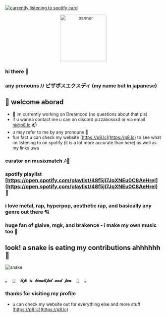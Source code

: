 <a href="https://spotifylistening.p8.lc/api/info/card">
  <img src="https://spotifylistening.p8.lc/api/info/card" alt="currently listening to spotify card" />
</a>
<p align="center">
  <img src="https://raw.githubusercontent.com/pizzabossxd/pizzabossxd/main/profilebanner.png" alt="banner" height="150"/>
</p>

### hi there 👋

### any pronouns // ピザボスエクスディ (my name but in japanese)

## 👋 welcome aborad
- 🔭 im currently working on Dreamcod (no questions about that pls)
- if u wanna contact me u can on discord pizzabossxd or via email [hi@p8.lc](mailto:hi@p8.lc) 📬
- u may refer to me by any pronouns 💜
- fun fact u can check my website [https://p8.lc](https://p8.lc) to see what im listening to on spotify (it is a lot more accurate than here) as well as my links uwu
### curator on musixmatch 🎶📜
### spotify playlist [https://open.spotify.com/playlist/48f5jl7JqXNEu0C8AeHrel](https://open.spotify.com/playlist/48f5jl7JqXNEu0C8AeHrel) 🎵
### i love metal, rap, hyperpop, aesthetic rap, and basically any genre out there 💘
### huge fan of glaive, mgk, and brakence - i make my own music too 💜

## look! a snake is eating my contributions ahhhhhh 🐍
<picture>
  <source media="(prefers-color-scheme: dark)" srcset="https://github.com/pizzabossxd/pizzabossxd/blob/output/github-contribution-grid-snake-dark.svg" />
  <source media="(prefers-color-scheme: light)" srcset="https://github.com/pizzabossxd/pizzabossxd/blob/output/github-contribution-grid-snake.svg" />
  <img alt="snake" src="github-snake.svg" />
</picture>

### `｡  🎀  𝓁𝒾𝒻𝑒 𝒾𝓈 𝒷𝑒𝒶𝓊𝓉𝒾𝒻𝓊𝓁 𝒶𝓃𝒹 𝒻𝓊𝓃  🎀  ｡`
### thanks for visiting my profile
- u can check my website out for everything else and more stuff [https://p8.lc](https://p8.lc)
